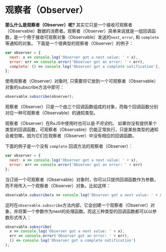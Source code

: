 # 观察者（Observer）

**那么什么是观察者（Observer）呢?** 其实它只是一个接收可观察者（Observable）数据的消费者。观察者（Observer）简单来说就是一组回调函数，是一个用于接收可观察对象（Observable）发送的`next`, `error`, 和 `complete`等通知的对象。 下面是一个很典型的观察者（Observer）的例子：

```js
var observer = {
  next: x => console.log('Observer got a next value: ' + x),
  error: err => console.error('Observer got an error: ' + err),
  complete: () => console.log('Observer got a complete notification'),
};
```

使用观察者（Observer）对象时, 只需要将它放到一个可观察者（Observable）对象的subscribe方法中即可：

<!-- skip-example -->
```js
observable.subscribe(observer);
```

<span class="informal">观察者（Observer）只是一个由三个回调函数组成的对象，而每个回调函数分别对应一种可观察者（Observable）的通知类型。</span>

观察者（Observer）在RxJS中使用时也可以是*不完全*的。 如果你没有提供某个类型的回调函数，可观察者（Observable）仍能正常执行，只是某些类型的通知会被忽略，因为它们在观察者（Observer）中没有相应的回调函数。

下面的例子是一个没有 `complete` 回调方法的观察者（Observer）：

```js
var observer = {
  next: x => console.log('Observer got a next value: ' + x),
  error: err => console.error('Observer got an error: ' + err)
};
```

当订阅一个可观察者（Observable）对象时，你可以只提供回调函数作为参数，而不用传入一个观察者（Observer）对象。比如这样：

<!-- skip-example -->
```js
observable.subscribe(x => console.log('Observer got a next value: ' + x));
```

这时在`observable.subscribe`方法内部，它会创建一个观察者（Observer）对象，并将第一个参数作为next的处理函数。而这三种类型的回调函数都可以以参数形式传入：

<!-- skip-example -->
```js
observable.subscribe(
  x => console.log('Observer got a next value: ' + x),
  err => console.error('Observer got an error: ' + err),
  () => console.log('Observer got a complete notification')
);
```